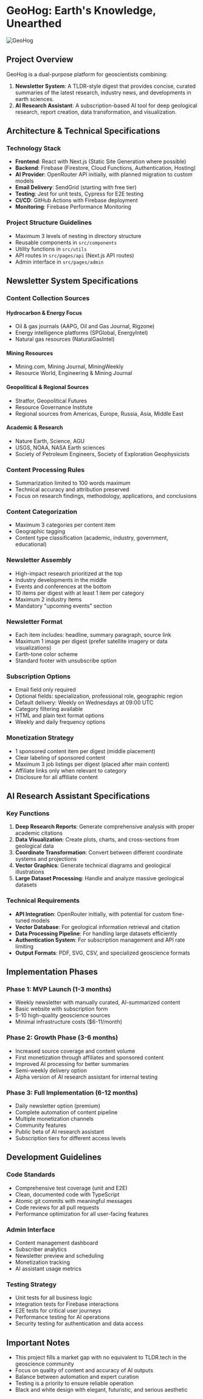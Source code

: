 # GeoHog: Earth's Knowledge, Unearthed

![GeoHog](https://github.com/szilarddenes/geohog/assets/57998732/logo.png)

## Project Overview

GeoHog is a dual-purpose platform for geoscientists combining:

1. **Newsletter System**: A TLDR-style digest that provides concise, curated summaries of the latest research, industry news, and developments in earth sciences.
2. **AI Research Assistant**: A subscription-based AI tool for deep geological research, report creation, data transformation, and visualization.

## Architecture & Technical Specifications

### Technology Stack

- **Frontend**: React with Next.js (Static Site Generation where possible)
- **Backend**: Firebase (Firestore, Cloud Functions, Authentication, Hosting)
- **AI Provider**: OpenRouter API initially, with planned migration to custom models
- **Email Delivery**: SendGrid (starting with free tier)
- **Testing**: Jest for unit tests, Cypress for E2E testing
- **CI/CD**: GitHub Actions with Firebase deployment
- **Monitoring**: Firebase Performance Monitoring

### Project Structure Guidelines

- Maximum 3 levels of nesting in directory structure
- Reusable components in `src/components`
- Utility functions in `src/utils`
- API routes in `src/pages/api` (Next.js API routes)
- Admin interface in `src/pages/admin`

## Newsletter System Specifications

### Content Collection Sources

#### Hydrocarbon & Energy Focus
- Oil & gas journals (AAPG, Oil and Gas Journal, Rigzone)
- Energy intelligence platforms (SPGlobal, EnergyIntel)
- Natural gas resources (NaturalGasIntel)

#### Mining Resources
- Mining.com, Mining Journal, MiningWeekly
- Resource World, Engineering & Mining Journal

#### Geopolitical & Regional Sources
- Stratfor, Geopolitical Futures
- Resource Governance Institute
- Regional sources from Americas, Europe, Russia, Asia, Middle East

#### Academic & Research
- Nature Earth, Science, AGU
- USGS, NOAA, NASA Earth sciences
- Society of Petroleum Engineers, Society of Exploration Geophysicists

### Content Processing Rules

- Summarization limited to 100 words maximum
- Technical accuracy and attribution preserved
- Focus on research findings, methodology, applications, and conclusions

### Content Categorization

- Maximum 3 categories per content item
- Geographic tagging
- Content type classification (academic, industry, government, educational)

### Newsletter Assembly

- High-impact research prioritized at the top
- Industry developments in the middle
- Events and conferences at the bottom
- 10 items per digest with at least 1 item per category
- Maximum 2 industry items
- Mandatory "upcoming events" section

### Newsletter Format

- Each item includes: headline, summary paragraph, source link
- Maximum 1 image per digest (prefer satellite imagery or data visualizations)
- Earth-tone color scheme
- Standard footer with unsubscribe option

### Subscription Options

- Email field only required
- Optional fields: specialization, professional role, geographic region
- Default delivery: Weekly on Wednesdays at 09:00 UTC
- Category filtering available
- HTML and plain text format options
- Weekly and daily frequency options

### Monetization Strategy

- 1 sponsored content item per digest (middle placement)
- Clear labeling of sponsored content
- Maximum 3 job listings per digest (placed after main content)
- Affiliate links only when relevant to category
- Disclosure for all affiliate content

## AI Research Assistant Specifications

### Key Functions

1. **Deep Research Reports**: Generate comprehensive analysis with proper academic citations
2. **Data Visualization**: Create plots, charts, and cross-sections from geological data
3. **Coordinate Transformation**: Convert between different coordinate systems and projections
4. **Vector Graphics**: Generate technical diagrams and geological illustrations
5. **Large Dataset Processing**: Handle and analyze massive geological datasets

### Technical Requirements

- **API Integration**: OpenRouter initially, with potential for custom fine-tuned models
- **Vector Database**: For geological information retrieval and citation
- **Data Processing Pipeline**: For handling large datasets efficiently
- **Authentication System**: For subscription management and API rate limiting
- **Output Formats**: PDF, SVG, CSV, and specialized geoscience formats

## Implementation Phases

### Phase 1: MVP Launch (1-3 months)
- Weekly newsletter with manually curated, AI-summarized content
- Basic website with subscription form
- 5-10 high-quality geoscience sources
- Minimal infrastructure costs ($6-11/month)

### Phase 2: Growth Phase (3-6 months)
- Increased source coverage and content volume
- First monetization through affiliates and sponsored content
- Improved AI processing for better summaries
- Semi-weekly delivery option
- Alpha version of AI research assistant for internal testing

### Phase 3: Full Implementation (6-12 months)
- Daily newsletter option (premium)
- Complete automation of content pipeline
- Multiple monetization channels
- Community features
- Public beta of AI research assistant
- Subscription tiers for different access levels

## Development Guidelines

### Code Standards
- Comprehensive test coverage (unit and E2E)
- Clean, documented code with TypeScript
- Atomic git commits with meaningful messages
- Code reviews for all pull requests
- Performance optimization for all user-facing features

### Admin Interface
- Content management dashboard
- Subscriber analytics
- Newsletter preview and scheduling
- Monetization tracking
- AI assistant usage metrics

### Testing Strategy
- Unit tests for all business logic
- Integration tests for Firebase interactions
- E2E tests for critical user journeys
- Performance testing for AI operations
- Security testing for authentication and data access

## Important Notes

- This project fills a market gap with no equivalent to TLDR.tech in the geoscience community
- Focus on quality of content and accuracy of AI outputs
- Balance between automation and expert curation
- Testing is a priority to ensure reliable operation
- Black and white design with elegant, futuristic, and serious aesthetic

